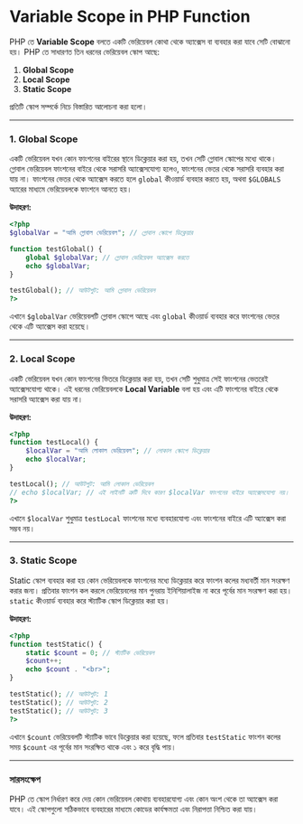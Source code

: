 # Variable Scope in PHP Function
PHP তে **Variable Scope** বলতে একটি ভেরিয়েবল কোথা থেকে অ্যাক্সেস বা ব্যবহার করা যাবে সেটি বোঝানো হয়। PHP তে সাধারণত তিন ধরনের ভেরিয়েবল স্কোপ আছে:

1. **Global Scope**
2. **Local Scope**
3. **Static Scope**

প্রতিটি স্কোপ সম্পর্কে নিচে বিস্তারিত আলোচনা করা হলো।

---

### 1. Global Scope
একটি ভেরিয়েবল যখন কোন ফাংশনের বাইরের স্থানে ডিক্লেয়ার করা হয়, তখন সেটি গ্লোবাল স্কোপের মধ্যে থাকে। গ্লোবাল ভেরিয়েবল ফাংশনের বাইরে থেকে সরাসরি অ্যাক্সেসযোগ্য হলেও, ফাংশনের ভেতর থেকে সরাসরি ব্যবহার করা যায় না। ফাংশনের ভেতর থেকে অ্যাক্সেস করতে হলে `global` কীওয়ার্ড ব্যবহার করতে হয়, অথবা `$GLOBALS` অ্যারের মাধ্যমে ভেরিয়েবলকে ফাংশনে আনতে হয়।

**উদাহরণ:**

```php
<?php
$globalVar = "আমি গ্লোবাল ভেরিয়েবল"; // গ্লোবাল স্কোপে ডিক্লেয়ার

function testGlobal() {
    global $globalVar; // গ্লোবাল ভেরিয়েবল অ্যাক্সেস করতে
    echo $globalVar;
}

testGlobal(); // আউটপুট: আমি গ্লোবাল ভেরিয়েবল
?>
```

এখানে `$globalVar` ভেরিয়েবলটি গ্লোবাল স্কোপে আছে এবং `global` কীওয়ার্ড ব্যবহার করে ফাংশনের ভেতর থেকে এটি অ্যাক্সেস করা হয়েছে।

---

### 2. Local Scope
একটি ভেরিয়েবল যখন কোন ফাংশনের ভিতরে ডিক্লেয়ার করা হয়, তখন সেটি শুধুমাত্র সেই ফাংশনের ভেতরেই অ্যাক্সেসযোগ্য থাকে। এই ধরনের ভেরিয়েবলকে **Local Variable** বলা হয় এবং এটি ফাংশনের বাইরে থেকে সরাসরি অ্যাক্সেস করা যায় না।

**উদাহরণ:**

```php
<?php
function testLocal() {
    $localVar = "আমি লোকাল ভেরিয়েবল"; // লোকাল স্কোপে ডিক্লেয়ার
    echo $localVar;
}

testLocal(); // আউটপুট: আমি লোকাল ভেরিয়েবল
// echo $localVar; // এই লাইনটি ত্রুটি দিবে কারণ $localVar ফাংশনের বাইরে অ্যাক্সেসযোগ্য নয়।
?>
```

এখানে `$localVar` শুধুমাত্র `testLocal` ফাংশনের মধ্যে ব্যবহারযোগ্য এবং ফাংশনের বাইরে এটি অ্যাক্সেস করা সম্ভব নয়।

---

### 3. Static Scope
Static স্কোপ ব্যবহার করা হয় কোন ভেরিয়েবলকে ফাংশনের মধ্যে ডিক্লেয়ার করে ফাংশন কলের মধ্যবর্তী মান সংরক্ষণ করার জন্য। প্রতিবার ফাংশন কল করলে ভেরিয়েবলের মান পুনরায় ইনিশিয়ালাইজ না করে পূর্বের মান সংরক্ষণ করা হয়। `static` কীওয়ার্ড ব্যবহার করে স্ট্যাটিক স্কোপ ডিক্লেয়ার করা হয়।

**উদাহরণ:**

```php
<?php
function testStatic() {
    static $count = 0; // স্ট্যাটিক ভেরিয়েবল
    $count++;
    echo $count . "<br>";
}

testStatic(); // আউটপুট: 1
testStatic(); // আউটপুট: 2
testStatic(); // আউটপুট: 3
?>
```

এখানে `$count` ভেরিয়েবলটি স্ট্যাটিক ভাবে ডিক্লেয়ার করা হয়েছে, ফলে প্রতিবার `testStatic` ফাংশন কলের সময় `$count` এর পূর্বের মান সংরক্ষিত থাকে এবং ১ করে বৃদ্ধি পায়।

---

### সারসংক্ষেপ
PHP তে স্কোপ নির্ধারণ করে দেয় কোন ভেরিয়েবল কোথায় ব্যবহারযোগ্য এবং কোন অংশ থেকে তা অ্যাক্সেস করা যাবে। এই স্কোপগুলো সঠিকভাবে ব্যবহারের মাধ্যমে কোডের কার্যক্ষমতা এবং নিরাপত্তা নিশ্চিত করা যায়।